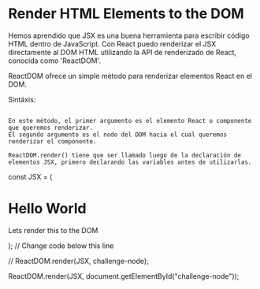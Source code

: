 # Render HTML Elements to the DOM

Hemos aprendido que JSX es una buena herramienta para escribir código HTML dentro de JavaScript. Con React puedo renderizar el JSX directamente al DOM HTML utilizando la API de renderizado de React, conocida como 'ReactDOM'.

ReactDOM ofrece un simple método para renderizar elementos React en el DOM.

Sintáxis:

``` ReactDOM.render(componentToRender, targetNode)

En este método, el primer argumento es el elemento React o componente que queremos renderizar.
El segundo argumento es el nodo del DOM hacia el cual queremos renderizar el componente.

ReactDOM.render() tiene que ser llamado luego de la declaración de elementos JSX, primero declarando las variables antes de utilizarlas.

```
const JSX = (
  <div>
    <h1>Hello World</h1>
    <p>Lets render this to the DOM</p>
  </div>
);
// Change code below this line

// ReactDOM.render(JSX, challenge-node);

ReactDOM.render(JSX, document.getElementById("challenge-node"));
```